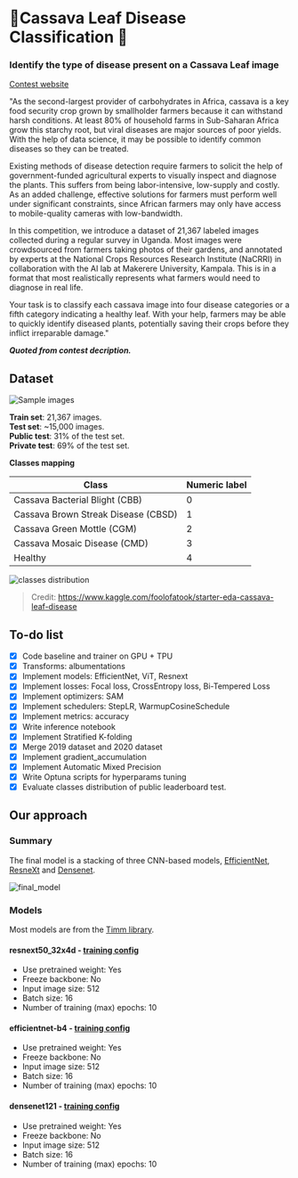 # 🌿Cassava Leaf Disease Classification 🌿
### Identify the type of disease present on a Cassava Leaf image

[Contest website](https://www.kaggle.com/c/cassava-leaf-disease-classification/overview/description) 

"As the second-largest provider of carbohydrates in Africa, cassava is a key food security crop grown by smallholder farmers because it can withstand harsh conditions. At least 80% of household farms in Sub-Saharan Africa grow this starchy root, but viral diseases are major sources of poor yields. With the help of data science, it may be possible to identify common diseases so they can be treated.

Existing methods of disease detection require farmers to solicit the help of government-funded agricultural experts to visually inspect and diagnose the plants. This suffers from being labor-intensive, low-supply and costly. As an added challenge, effective solutions for farmers must perform well under significant constraints, since African farmers may only have access to mobile-quality cameras with low-bandwidth.  

In this competition, we introduce a dataset of 21,367 labeled images collected during a regular survey in Uganda. Most images were crowdsourced from farmers taking photos of their gardens, and annotated by experts at the National Crops Resources Research Institute (NaCRRI) in collaboration with the AI lab at Makerere University, Kampala. This is in a format that most realistically represents what farmers would need to diagnose in real life.

Your task is to classify each cassava image into four disease categories or a fifth category indicating a healthy leaf. With your help, farmers may be able to quickly identify diseased plants, potentially saving their crops before they inflict irreparable damage." 

_**Quoted from contest decription.**_

## Dataset

![Sample images](img/sample_images.jpg)

**Train set**: 21,367 images.  
**Test set**: ~15,000 images.  
**Public test**: 31% of the test set.  
**Private test**: 69% of the test set.
 
**Classes mapping**

|  Class | Numeric label|
|---|---|
| Cassava Bacterial Blight (CBB)  | 0 |
| Cassava Brown Streak Disease (CBSD)  |  1 | 
|  Cassava Green Mottle (CGM)  | 2  |
|Cassava Mosaic Disease (CMD) |3 |
| Healthy|4|

![classes distribution](img/classes_distribution.png)
> Credit: https://www.kaggle.com/foolofatook/starter-eda-cassava-leaf-disease

## To-do list

- [x] Code baseline and trainer on GPU + TPU  
- [x] Transforms: albumentations
- [x] Implement models: EfficientNet, ViT, Resnext 
- [x] Implement losses: Focal loss, CrossEntropy loss, Bi-Tempered Loss  
- [x] Implement optimizers: SAM  
- [x] Implement schedulers: StepLR, WarmupCosineSchedule  
- [x] Implement metrics: accuracy
- [x] Write inference notebook  
- [x] Implement Stratified K-folding  
- [x] Merge 2019 dataset and 2020 dataset   
- [x] Implement gradient_accumulation   
- [x] Implement Automatic Mixed Precision  
- [x] Write Optuna scripts for hyperparams tuning  
- [x] Evaluate classes distribution of public leaderboard test.  

## Our approach

### Summary

The final model is a stacking of three CNN-based models, [EfficientNet](https://arxiv.org/abs/1905.11946), [ResneXt](https://arxiv.org/abs/1611.05431) and [Densenet](https://arxiv.org/abs/1608.06993).

![final_model](img/final_model.png)

### Models
Most models are from the [Timm library](https://github.com/rwightman/pytorch-image-models).

#### resnext50_32x4d - [training config](src/configs/resnext.yaml)

* Use pretrained weight: Yes
* Freeze backbone: No
* Input image size: 512
* Batch size: 16
* Number of training (max) epochs: 10

#### efficientnet-b4 - [training config](src/configs/effnet.yaml)

* Use pretrained weight: Yes
* Freeze backbone: No
* Input image size: 512
* Batch size: 16
* Number of training (max) epochs: 10

#### densenet121 - [training config](src/configs/densenet.yaml)

* Use pretrained weight: Yes
* Freeze backbone: No
* Input image size: 512
* Batch size: 16
* Number of training (max) epochs: 10
